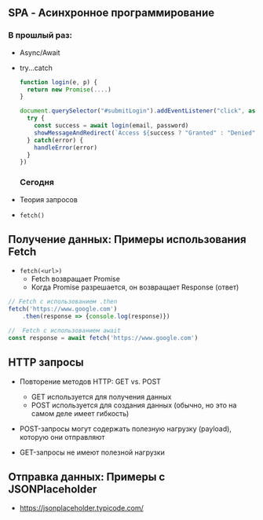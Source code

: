 ## SPA - Асинхронное программирование

### В прошлый раз:

- Async/Await
- try...catch

  ```js
  function login(e, p) {
    return new Promise(....)
  }

  document.querySelector("#submitLogin").addEventListener("click", async () => {
    try {
      const success = await login(email, password)
      showMessageAndRedirect(`Access ${success ? "Granted" : "Denied"}`)
    } catch(error) {
      handleError(error)
    }
  })
  ```

  ### Сегодня

- Теория запросов
- `fetch()`

## Получение данных: Примеры использования Fetch

- `fetch(<url>)`
	- Fetch возвращает Promise
  	- Когда Promise разрешается, он возвращает Response (ответ)

```js
// Fetch с использованием .then
fetch('https://www.google.com')
    .then(response => {console.log(response)})

// 	Fetch с использованием await
const response = await fetch('https://www.google.com')
```

## HTTP запросы

- Повторение методов HTTP: GET vs. POST
  - GET используется для получения данных
  - POST используется для создания данных (обычно, но это на самом деле имеет гибкость)

- POST-запросы могут содержать полезную нагрузку (payload), которую они отправляют
- GET-запросы не имеют полезной нагрузки

## Отправка данных: Примеры с JSONPlaceholder

- https://jsonplaceholder.typicode.com/
